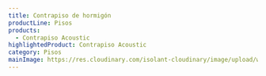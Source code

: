 ```yaml
---
title: Contrapiso de hormigón
productLine: Pisos
products:
  - Contrapiso Acoustic
highlightedProduct: Contrapiso Acoustic
category: Pisos
mainImage: https://res.cloudinary.com/isolant-cloudinary/image/upload/w_auto,f_auto,q_auto:good/website-2021/products/contrapiso-acoustic/isolant-aislantes-linea-pisos-contrapiso-acoustic-imagen.jpg
---
```

